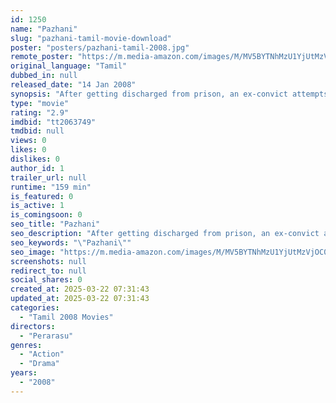 ```yaml
---
id: 1250
name: "Pazhani"
slug: "pazhani-tamil-movie-download"
poster: "posters/pazhani-tamil-2008.jpg"
remote_poster: "https://m.media-amazon.com/images/M/MV5BYTNhMzU1YjUtMzVjOC00ZjU3LWJjYjgtYzNkNmU3MmU0NGE5XkEyXkFqcGc@._V1_SX300.jpg"
original_language: "Tamil"
dubbed_in: null
released_date: "14 Jan 2008"
synopsis: "After getting discharged from prison, an ex-convict attempts to enter his unforgiving sister's life."
type: "movie"
rating: "2.9"
imdbid: "tt2063749"
tmdbid: null
views: 0
likes: 0
dislikes: 0
author_id: 1
trailer_url: null
runtime: "159 min"
is_featured: 0
is_active: 1
is_comingsoon: 0
seo_title: "Pazhani"
seo_description: "After getting discharged from prison, an ex-convict attempts to enter his unforgiving sister's life."
seo_keywords: "\"Pazhani\""
seo_image: "https://m.media-amazon.com/images/M/MV5BYTNhMzU1YjUtMzVjOC00ZjU3LWJjYjgtYzNkNmU3MmU0NGE5XkEyXkFqcGc@._V1_SX300.jpg"
screenshots: null
redirect_to: null
social_shares: 0
created_at: 2025-03-22 07:31:43
updated_at: 2025-03-22 07:31:43
categories:
  - "Tamil 2008 Movies"
directors:
  - "Perarasu"
genres:
  - "Action"
  - "Drama"
years:
  - "2008"
---
```

